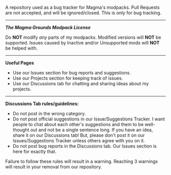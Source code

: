 A repository used as a bug tracker for Magma's modpacks. Pull Requests are not accepted, and will be ignored/closed. This is only for bug tracking.

--------------------------------------------------------------------------------------------------------------------------------------------------------------------------------

***The Magma Grounds Modpack License***

Do **NOT** modify *any* parts of my modpacks. Modified versions will **NOT** be supported.
Issues caused by Inactive and/or Unsupported mods will **NOT** be helped with.

--------------------------------------------------------------------------------------------------------------------------------------------------------------------------------

**Useful Pages**

* Use our Issues section for bug reports and suggestions.
* Use our Projects section for keeping track of issues.
* Use our Discussions tab for chatting and sharing ideas about my projects.

--------------------------------------------------------------------------------------------------------------------------------------------------------------------------------

**Discussions Tab rules/guidelines:**

* Do not post in the wrong category.
* Do not post official suggestions in our Issue/Suggestions Tracker. I want people to chat about each other's suggestions and them to be well-thought out and not be a single sentence long. If you have an idea, share it on our Discussions tab! But, please don't post it on our Issues/Suggestions Tracker unless others agree with you on it.
* Do not post bug reports in the Discussions tab. Our Issues section is here for exactly that.

Failure to follow these rules will result in a warning. Reaching 3 warnings will result in your removal from our repository.
